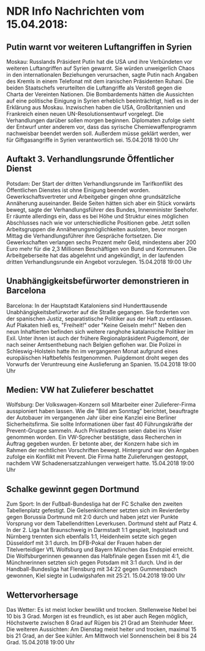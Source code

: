 # NDR Info Nachrichten vom 15.04.2018:


## Putin warnt vor weiteren Luftangriffen in Syrien
Moskau: Russlands Präsident Putin hat die USA und ihre Verbündeten vor weiteren Luftangriffen auf Syrien gewarnt. Sie würden unweigerlich Chaos in den internationalen Beziehungen verursachen, sagte Putin nach Angaben des Kremls in einem Telefonat mit dem iranischen Präsidenten Ruhani. Die beiden Staatschefs verurteilten die Luftangriffe als Verstoß gegen die Charta der Vereinten Nationen. Die Bombardements hätten die Aussichten auf eine politische Einigung in Syrien erheblich beeinträchtigt, hieß es in der Erklärung aus Moskau. Inzwischen haben die USA, Großbritannien und Frankreich einen neuen UN-Resolutionsentwurf vorgelegt. Die Verhandlungen darüber sollen morgen beginnen. Diplomaten zufolge sieht der Entwurf unter anderem vor, dass das syrische Chemiewaffenprogramm nachweisbar beendet werden soll. Außerdem müsse geklärt werden, wer für Giftgasangriffe in Syrien verantwortlich sei. 15.04.2018 19:00 Uhr 

## Auftakt 3. Verhandlungsrunde Öffentlicher Dienst
Potsdam: Der Start der dritten Verhandlungsrunde im Tarifkonflikt des Öffentlichen Dienstes ist ohne Einigung beendet worden. Gewerkschaftsvertreter und Arbeitgeber gingen ohne grundsätzliche Annäherung auseinander. Beide Seiten hätten sich aber ein Stück vorwärts bewegt, sagte der Verhandlungsführer des Bundes, Innenminister Seehofer. Er räumte allerdings ein, dass es bei Höhe und Struktur eines möglichen Abschlusses nach wie vor unterschiedliche Positionen gebe. Jetzt sollen Arbeitsgruppen die Annäherungsmöglichkeiten ausloten, bevor morgen Mittag die Verhandlungsführer ihre Gespräche fortsetzen. Die Gewerkschaften verlangen sechs Prozent mehr Geld, mindestens aber 200 Euro mehr für die 2,3 Millionen Beschäftigen von Bund und Kommunen. Die Arbeitgeberseite hat das abgelehnt und angekündigt, in der laufenden dritten Verhandlungsrunde ein Angebot vorzulegen. 15.04.2018 19:00 Uhr 

## Unabhängigkeitsbefürworter demonstrieren in Barcelona
Barcelona: In der Hauptstadt Kataloniens sind Hunderttausende Unabhängigkeitsbefürworter auf die Straße gegangen. Sie forderten von der spanischen Justiz, separatistische Politiker aus der Haft zu entlassen. Auf Plakaten hieß es, "Freiheit!" oder "Keine Geiseln mehr!" Neben den neun Inhaftierten befinden sich weitere ranghohe katalanische Politiker im Exil. Unter ihnen ist auch der frühere Regionalpräsident Puigdemont, der nach seiner Amtsenthebung nach Belgien geflohen war. Die Polizei in Schleswig-Holstein hatte ihn im vergangenen Monat aufgrund eines europäischen Haftbefehls festgenommen. Puigdemont droht wegen des Vorwurfs der Veruntreuung eine Auslieferung an Spanien. 15.04.2018 19:00 Uhr 

## Medien: VW hat Zulieferer beschattet
Wolfsburg: Der Volkswagen-Konzern soll Mitarbeiter einer Zulieferer-Firma ausspioniert haben lassen. Wie die "Bild am Sonntag" berichtet, beauftragte der Autobauer im vergangenen Jahr über eine Kanzlei eine Berliner Sicherheitsfirma. Sie sollte Informationen über fast 40 Führungskräfte der Prevent-Gruppe sammeln. Auch Privatadressen seien dabei ins Visier genommen worden. Ein VW-Sprecher bestätigte, dass Recherchen in Auftrag gegeben wurden. Er betonte aber, der Konzern habe sich im Rahmen der rechtlichen Vorschriften bewegt. Hintergrund war den Angaben zufolge ein Konflikt mit Prevent. Die Firma hatte Zulieferungen gestoppt, nachdem VW Schadenersatzzahlungen verweigert hatte. 15.04.2018 19:00 Uhr 

## Schalke gewinnt gegen Dortmund
Zum Sport: In der Fußball-Bundesliga hat der FC Schalke den zweiten Tabellenplatz gefestigt. Die Gelsenkirchener setzten sich im Revierderby gegen Borussia Dortmund mit 2:0 durch und haben jetzt vier Punkte Vorsprung vor dem Tabellendritten Leverkusen. Dortmund steht auf Platz 4. In der 2. Liga hat Braunschweig in Darmstadt 1:1 gespielt, Ingolstadt und Nürnberg trennten sich ebenfalls 1:1, Heidenheim setzte sich gegen Düsseldorf mit 3:1 durch. Im DFB-Pokal der Frauen haben der Titelverteidiger VfL Wolfsburg und Bayern München das Endspiel erreicht. Die Wolfsburgerinnen gewannen das Halbfinale gegen Essen mit 4:1, die Münchnerinnen setzten sich gegen Potsdam mit 3:1 durch. Und in der Handball-Bundesliga hat Flensburg mit 34:22 gegen Gummersbach gewonnen, Kiel siegte in Ludwigshafen mit 25:21. 15.04.2018 19:00 Uhr 

## Wettervorhersage
Das Wetter: Es ist meist locker bewölkt und trocken. Stellenweise Nebel bei 10 bis 3 Grad. Morgen ist es freundlich, es ist aber auch Regen möglich, Höchstwerte zwischen 8 Grad auf Rügen bis 21 Grad am Steinhuder Meer. Die weiteren Aussichten: Am Dienstag meist heiter und trocken, maximal 15 bis 21 Grad, an der See kühler. Am Mittwoch viel Sonnenschein bei 8 bis 24 Grad. 15.04.2018 19:00 Uhr 
